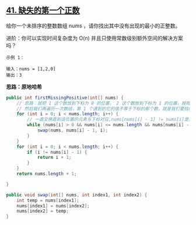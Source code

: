## [41. 缺失的第一个正数](https://leetcode-cn.com/problems/first-missing-positive/)

给你一个未排序的整数数组 nums ，请你找出其中没有出现的最小的正整数。

进阶：你可以实现时间复杂度为 O(n) 并且只使用常数级别额外空间的解决方案吗？

 ```
示例 1：

输入：nums = [1,2,0]
输出：3
 ```

**思路：原地哈希**

```java
public int firstMissingPositive(int[] nums) {
    // 思路：就把 1 这个数放到下标为 0 的位置， 2 这个数放到下标为 1 的位置，按照这种思路整理一遍数组。
    // 然后我们再遍历一次数组，第 1 个遇到的它的值不等于下标的那个数，就是我们要找的缺失的第一个正数。
    for (int i = 0; i < nums.length; i++) {
        // 一直交换直到该位置的元素与下标对应,nums[nums[i] - 1] != nums[i]是为了防止两个重复的数造成死循环
        while (nums[i] > 0 && nums[i] <= nums.length && nums[nums[i] - 1] != nums[i]) {
            swap(nums, nums[i] - 1, i);
        }
    }
    for (int i = 0; i < nums.length; i++) {
        if (i != nums[i] - 1) {
            return i + 1;
        }
    }
    return nums.length + 1;

}

public void swap(int[] nums, int index1, int index2) {
    int temp = nums[index1];
    nums[index1] = nums[index2];
    nums[index2] = temp;
}
```